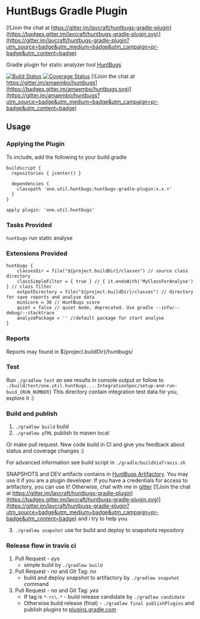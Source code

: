 HuntBugs Gradle Plugin
======================

[![Join the chat at https://gitter.im/lavcraft/huntbugs-gradle-plugin](https://badges.gitter.im/lavcraft/huntbugs-gradle-plugin.svg)](https://gitter.im/lavcraft/huntbugs-gradle-plugin?utm_source=badge&utm_medium=badge&utm_campaign=pr-badge&utm_content=badge)

Gradle plugin for static analyzer tool [HuntBugs](https://github.com/amaembo/huntbugs)

[![Build Status](https://travis-ci.org/lavcraft/huntbugs-gradle-plugin.svg?branch=master)](https://travis-ci.org/lavcraft/huntbugs-gradle-plugin)
[![Coverage Status](https://coveralls.io/repos/github/lavcraft/huntbugs-gradle-plugin/badge.svg?branch=master)](https://coveralls.io/github/lavcraft/huntbugs-gradle-plugin?branch=master)
[![Join the chat at https://gitter.im/amaembo/huntbugs](https://badges.gitter.im/amaembo/huntbugs.svg)](https://gitter.im/amaembo/huntbugs?utm_source=badge&utm_medium=badge&utm_campaign=pr-badge&utm_content=badge)

## Usage

### Applying the Plugin

To include, add the following to your build.gradle

    buildscript {
      repositories { jcenter() }

      dependencies {
        classpath 'one.util.huntbugs:huntbugs-gradle-plugin:x.x.+'
      }
    }

    apply plugin: 'one.util.huntbugs'

### Tasks Provided

`huntbugs` run static analyse

### Extensions Provided

    huntbugs {
        classesDir = file("${project.buildDir}/classes") // source class directory
        classSimpleFilter = { true } // { it.endsWith('MyClassForAnalyse') } // class filter
        outputDirectory = file("${project.buildDir}/classes") // directory for save reports and analyse data
        minScore = 30 // HuntBugs score
        quiet = false // quiet mode, deprecated. Use gradle --info/--debug/--stacktrace
        analyzePackage = '' //default package for start analyse
    }

### Reports

Reports may found in ${project.buildDir}/huntbugs/

### Test

Run `./gradlew test` an see results in console output or follow to `./build/test/one.util.huntbugs....IntegrationSpec/setup-and-run-buid_{RUN_NUMBER}`
This directory contain integration test data for you, explore it :)

### Build and publish

1. `./gradlew build` build
2. `./gradlew pTML` publish to maven local

Or make pull request. New code build in CI and give you feedback about status and coverage changes :)

For advanced information see build script in `./gradle/buildViaTravis.sh`

SNAPSHOTS and DEV artifacts contains in [HuntBugs Artifactory](https://huntbugs.jfrog.io/huntbugs/webapp/#/artifacts/browse/tree/General/oss-snapshot-local/one/util/huntbugs/huntbugs-gradle-plugin). You may use it if you are a plugin developer.
If you have a credentials for access to artifactory, you can use it! Otherwise, chat with me in [gitter](https://gitter.im/lavcraft/huntbugs-gradle-plugin) [![Join the chat at https://gitter.im/lavcraft/huntbugs-gradle-plugin](https://badges.gitter.im/lavcraft/huntbugs-gradle-plugin.svg)](https://gitter.im/lavcraft/huntbugs-gradle-plugin?utm_source=badge&utm_medium=badge&utm_campaign=pr-badge&utm_content=badge) and i try to help you.

3. `./gradlew snapshot` use for build and deploy to snapshots repository

### Release flow in travis ci

1. Pull Request - *eys*
    * simple build by `./gradlew build`
2. Pull Request - *no* and Git Tag: *no*
    * build and deploy snapshot to artifactory by `./gradlew snapshot` command
3. Pull Request - *no* and Git Tag: *yes*
    * If tag is `*-rc\.*` - build release candidate by `./gradlew candidate`
    * Otherwise build release (final) - `./gradlew final publishPlugins` and publish plugins to [plugins.gradle.com](http://plugins.gradle.com)